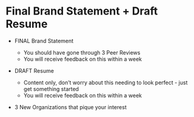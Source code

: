 # Final Brand Statement + Draft Resume 

- FINAL Brand Statement
  - You should have gone through 3 Peer Reviews
  - You will receive feedback on this within a week 

- DRAFT Resume
  - Content only, don’t worry about this needing to look perfect - just get something started 
  - You will receive feedback on this within a week

- 3 New Organizations that pique  your interest

